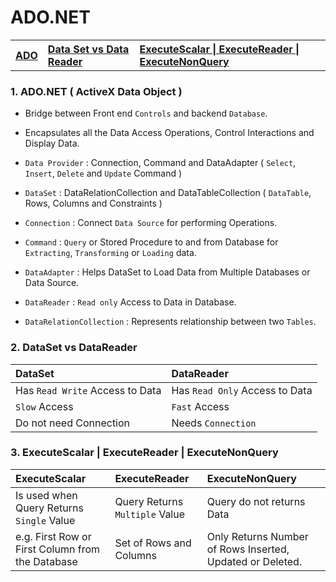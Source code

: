 # ADO.NET 

<table>
   <tr>      
      <th align=left><a href='#ado'>ADO</a></th>
      <th align=left><a href='#set'>Data Set vs Data Reader</a></th>   
      <th align=left><a href='#execute'>ExecuteScalar | ExecuteReader | ExecuteNonQuery</a></th>               
   </tr>
</table>
  

<h3 name='ado'>1. ADO.NET ( ActiveX Data Object )</h3>

- Bridge between Front end `Controls` and backend `Database`.
- Encapsulates all the Data Access Operations, Control Interactions and Display Data.

- `Data Provider` : Connection, Command and DataAdapter ( `Select`, `Insert`, `Delete` and `Update` Command )
- `DataSet` : DataRelationCollection and DataTableCollection ( `DataTable`, Rows, Columns and Constraints )

- `Connection`  : Connect `Data Source` for performing Operations.
- `Command` : `Query` or Stored Procedure to and from Database for `Extracting`, `Transforming` or `Loading` data.
- `DataAdapter` : Helps DataSet to Load Data from Multiple Databases or Data Source.
- `DataReader` : `Read only` Access to Data in Database.
- `DataRelationCollection` : Represents relationship between two `Tables`.

<h3 name='set'>2. DataSet vs DataReader</h3>

DataSet |  DataReader 
:--- | :---
Has `Read Write` Access to Data | Has `Read Only` Access to Data
`Slow` Access | `Fast` Access
Do not need Connection | Needs `Connection`

<h3 name='execute'>3. ExecuteScalar | ExecuteReader | ExecuteNonQuery</h3>

ExecuteScalar | ExecuteReader | ExecuteNonQuery
:--- | :--- | :---
Is used when Query Returns `Single` Value | Query Returns `Multiple` Value | Query do not returns Data
e.g. First Row or First Column from the Database | Set of Rows and Columns | Only Returns Number of Rows Inserted, Updated or Deleted.
